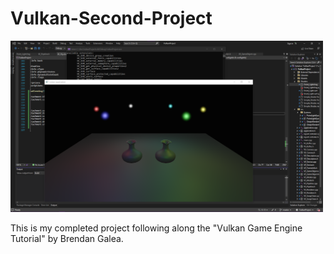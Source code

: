 # Vulkan-Second-Project

<img alt="alt_text" width="500px" src="Screenshots/Screenshot 2022-10-14 152620.png" />

This is my completed project following along the "Vulkan Game Engine Tutorial" by Brendan Galea.
